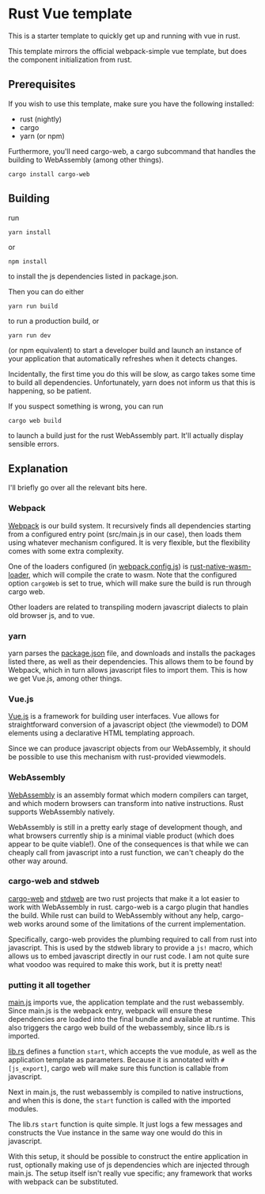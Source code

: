 # Rust Vue template
This is a starter template to quickly get up and running with vue in rust.

This template mirrors the official webpack-simple vue template, but does
the component initialization from rust.

## Prerequisites
If you wish to use this template, make sure you have the following installed:
- rust (nightly)
- cargo
- yarn (or npm)

Furthermore, you'll need cargo-web, a cargo subcommand that handles the building to WebAssembly (among other things).

    cargo install cargo-web

## Building
run

    yarn install
    
or

    npm install
    
to install the js dependencies listed in package.json.

Then you can do either

    yarn run build
    
to run a production build, or

    yarn run dev
    
(or npm equivalent) to start a developer build and launch an instance of your application that automatically refreshes when it detects changes.

Incidentally, the first time you do this will be slow, as cargo takes some time to build all dependencies. Unfortunately, yarn does not inform us that this is happening, so be patient.

If you suspect something is wrong, you can run

    cargo web build
    
to launch a build just for the rust WebAssembly part. It'll actually display sensible errors.

## Explanation
I'll briefly go over all the relevant bits here.

### Webpack
[Webpack](https://webpack.js.org/) is our build system. It recursively finds all dependencies starting from a configured entry point (src/main.js in our case), then loads them using whatever mechanism configured. It is very flexible, but the flexibility comes with some extra complexity.

One of the loaders configured (in [webpack.config.js](webpack.config.js)) is [rust-native-wasm-loader](https://github.com/dflemstr/rust-native-wasm-loader), which will compile the crate to wasm. Note that the configured option `cargoWeb` is set to true, which will make sure the build is run through cargo web.

Other loaders are related to transpiling modern javascript dialects to plain old browser js, and to vue.

### yarn
yarn parses the [package.json](package.json) file, and downloads and installs the packages listed there, as well as their dependencies. This allows them to be found by Webpack, which in turn allows javascript files to import them. This is how we get Vue.js, among other things.

### Vue.js
[Vue.js](https://vuejs.org/) is a framework for building user interfaces. Vue allows for straightforward conversion of a javascript object (the viewmodel) to DOM elements using a declarative HTML templating approach.

Since we can produce javascript objects from our WebAssembly, it should be possible to use this mechanism with rust-provided viewmodels.

### WebAssembly
[WebAssembly](http://webassembly.org/) is an assembly format which modern compilers can target, and which modern browsers can transform into native instructions. Rust supports WebAssembly natively.

WebAssembly is still in a pretty early stage of development though, and what browsers currently ship is a minimal viable product (which does appear to be quite viable!). One of the consequences is that while we can cheaply call from javascript into a rust function, we can't cheaply do the other way around.

### cargo-web and stdweb
[cargo-web](https://github.com/koute/cargo-web) and [stdweb](https://github.com/koute/stdweb) are two rust projects that make it a lot easier to work with WebAssembly in rust. cargo-web is a cargo plugin that handles the build. While rust can build to WebAssembly without any help, cargo-web works around some of the limitations of the current implementation.

Specifically, cargo-web provides the plumbing required to call from rust into javascript. This is used by the stdweb library to provide a `js!` macro, which allows us to embed javascript directly in our rust code. I am not quite sure what voodoo was required to make this work, but it is pretty neat!

### putting it all together
[main.js](src/main.js) imports vue, the application template and the rust webassembly. Since main.js is the webpack entry, webpack will ensure these dependencies are loaded into the final bundle and available at runtime. This also triggers the cargo web build of the webassembly, since lib.rs is imported.

[lib.rs](src/lib.rs) defines a function `start`, which accepts the vue module, as well as the application template as parameters. Because it is annotated with `#[js_export]`, cargo web will make sure this function is callable from javascript.

Next in main.js, the rust webassembly is compiled to native instructions, and when this is done, the `start` function is called with the imported modules.

The lib.rs `start` function is quite simple. It just logs a few messages and constructs the Vue instance in the same way one would do this in javascript.

With this setup, it should be possible to construct the entire application in rust, optionally making use of js dependencies which are injected through main.js. The setup itself isn't really vue specific; any framework that works with webpack can be substituted.
